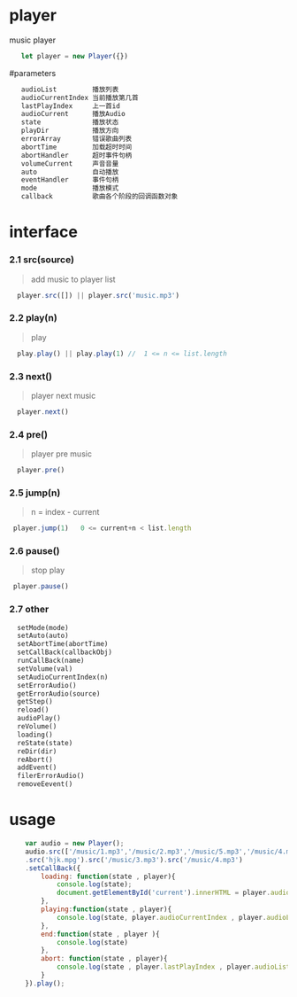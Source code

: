 # player
music player

```js
   let player = new Player({})
```

#parameters
```txt
   audioList         播放列表         
   audioCurrentIndex 当前播放第几首
   lastPlayIndex     上一首id
   audioCurrent      播放Audio
   state             播放状态
   playDir           播放方向
   errorArray        错误歌曲列表
   abortTime         加载超时时间
   abortHandler      超时事件句柄
   volumeCurrent     声音音量
   auto              自动播放
   eventHandler      事件句柄
   mode              播放模式
   callback          歌曲各个阶段的回调函数对象
```
# interface

### 2.1 src(source)
> add music to player list

```js
  player.src([]) || player.src('music.mp3')
```

### 2.2 play(n)
> play

```js
  play.play() || play.play(1) //  1 <= n <= list.length 
```

### 2.3 next()
> player next music

```js
  player.next()
```

### 2.4 pre()
> player pre music

```js
  player.pre()
```

### 2.5 jump(n)
> n = index - current

```js
 player.jump(1)   0 <= current+n < list.length
```

### 2.6 pause()
> stop play

```js
 player.pause()
```

### 2.7 other
```txt
  setMode(mode)
  setAuto(auto)
  setAbortTime(abortTime)
  setCallBack(callbackObj)
  runCallBack(name)
  setVolume(val)
  setAudioCurrentIndex(n)
  setErrorAudio()
  getErrorAudio(source)
  getStep()
  reload()
  audioPlay()
  reVolume()
  loading()
  reState(state)
  reDir(dir)
  reAbort()
  addEvent()
  filerErrorAudio()
  removeEevent()
```
# usage

```js
	var audio = new Player();
	audio.src(['/music/1.mp3','/music/2.mp3','/music/5.mp3','/music/4.mp3'])
	.src('hjk.mpg').src('/music/3.mp3').src('/music/4.mp3')
	.setCallBack({
		loading: function(state , player){
			console.log(state);
			document.getElementById('current').innerHTML = player.audioList[player.audioCurrentIndex]
		},
		playing:function(state , player){
			console.log(state, player.audioCurrentIndex , player.audioList[player.audioCurrentIndex])
		},
		end:function(state , player ){
			console.log(state)
		},
		abort: function(state , player){
			console.log(state , player.lastPlayIndex , player.audioList[player.lastPlayIndex])
		}
	}).play();
```